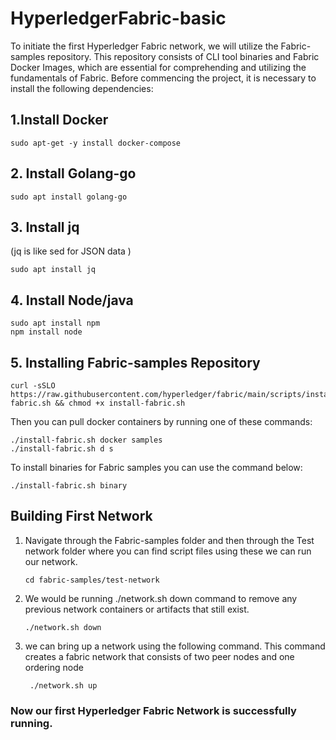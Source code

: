 # HyperledgerFabric-basic

To initiate the first Hyperledger Fabric network, we will utilize the Fabric-samples repository. This repository consists of CLI tool binaries and Fabric Docker Images, which are essential for comprehending and utilizing the fundamentals of Fabric. Before commencing the project, it is necessary to install the following dependencies:

## 1.Install Docker

    sudo apt-get -y install docker-compose

## 2. Install Golang-go

    sudo apt install golang-go

## 3. Install jq
(jq is like sed for JSON data )

    sudo apt install jq

## 4. Install Node/java

    sudo apt install npm
    npm install node

## 5. Installing Fabric-samples Repository

    curl -sSLO https://raw.githubusercontent.com/hyperledger/fabric/main/scripts/install-fabric.sh && chmod +x install-fabric.sh

Then you can pull docker containers by running one of these commands:
   
    ./install-fabric.sh docker samples
    ./install-fabric.sh d s


To install binaries for Fabric samples you can use the command below:
   
    ./install-fabric.sh binary

## Building First Network
1. Navigate through the Fabric-samples folder and then through the Test network folder where you can find script files using these we can run our network.
 
       cd fabric-samples/test-network
 
 
2. We would be running ./network.sh down command to remove any previous network containers or artifacts that still exist. 

       ./network.sh down

3. we can bring up a network using the following command. This command creates a fabric network that consists of two peer nodes and one ordering node

        ./network.sh up

###               Now our first Hyperledger Fabric Network is successfully running.



